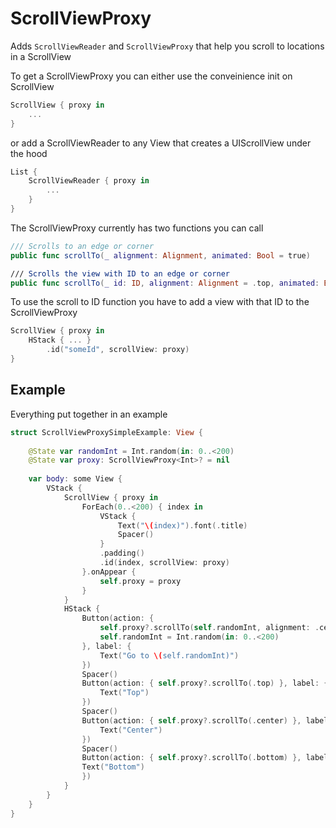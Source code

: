 # ScrollViewProxy

Adds `ScrollViewReader` and `ScrollViewProxy` that help you scroll to locations in a ScrollView


To get a ScrollViewProxy you can either use the conveinience init on ScrollView

```swift
ScrollView { proxy in
    ...
}
```

or add a ScrollViewReader to any View that creates a UIScrollView under the hood

```swift
List {
    ScrollViewReader { proxy in
        ...
    }
}
```

The ScrollViewProxy currently has two functions you can call

```swift
/// Scrolls to an edge or corner
public func scrollTo(_ alignment: Alignment, animated: Bool = true)

/// Scrolls the view with ID to an edge or corner
public func scrollTo(_ id: ID, alignment: Alignment = .top, animated: Bool = true)
```

To use the scroll to ID function you have to add a view with that ID to the ScrollViewProxy

```swift
ScrollView { proxy in
    HStack { ... }
        .id("someId", scrollView: proxy)
}
```

## Example

Everything put together in an example

```swift
struct ScrollViewProxySimpleExample: View {
    
    @State var randomInt = Int.random(in: 0..<200)
    @State var proxy: ScrollViewProxy<Int>? = nil
    
    var body: some View {
        VStack {
            ScrollView { proxy in
                ForEach(0..<200) { index in
                    VStack {
                        Text("\(index)").font(.title)
                        Spacer()
                    }
                    .padding()
                    .id(index, scrollView: proxy)
                }.onAppear {
                    self.proxy = proxy
                }
            }
            HStack {
                Button(action: {
                    self.proxy?.scrollTo(self.randomInt, alignment: .center)
                    self.randomInt = Int.random(in: 0..<200)
                }, label: {
                    Text("Go to \(self.randomInt)")
                })
                Spacer()
                Button(action: { self.proxy?.scrollTo(.top) }, label: {
                    Text("Top")
                })
                Spacer()
                Button(action: { self.proxy?.scrollTo(.center) }, label: {
                    Text("Center")
                })
                Spacer()
                Button(action: { self.proxy?.scrollTo(.bottom) }, label: {
                Text("Bottom")
                })
            }
        }
    }
}
```
